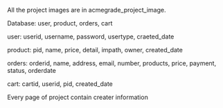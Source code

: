 All the project images are in acmegrade_project_image.

Database: user, product, orders, cart

user: userid, username, password, usertype, craeted_date

product: pid, name, price, detail, impath, owner, created_date

orders: orderid, name, address, email, number, products, price, payment, status, orderdate

cart: cartid, userid, pid, created_date

Every page of project contain creater information
